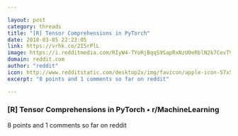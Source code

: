 ```yaml
---

layout: post
category: threads
title: "[R] Tensor Comprehensions in PyTorch"
date: 2018-03-05 22:23:05
link: https://vrhk.co/2I5rPlL
image: https://i.redditmedia.com/RIyW4-TYoRjBqqS9SapRxNzU0eRblN2k7CevTVxv7rU.jpg?w=320&s=91c16f32be008636610bfdf832b2cd7b
domain: reddit.com
author: "reddit"
icon: http://www.redditstatic.com/desktop2x/img/favicon/apple-icon-57x57.png
excerpt: "8 points and 1 comments so far on reddit"

---
```


### [R] Tensor Comprehensions in PyTorch • r/MachineLearning

8 points and 1 comments so far on reddit